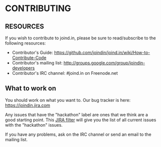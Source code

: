 # CONTRIBUTING

## RESOURCES

If you wish to contribute to joind.in, please be sure to
read/subscribe to the following resources:

 -  Contributor's Guide:
    https://github.com/joindin/joind.in/wiki/How-to-Contribute-Code
 -  Contributor's mailing list:
    http://groups.google.com/group/joindin-developers
 -  Contributor's IRC channel:
    #joind.in on Freenode.net

## What to work on

You should work on what you want to. Our bug tracker is 
here: https://joindin.jira.com

Any issues that have the "hackathon" label are ones that we think
are a good starting point. This [JIRA filter](https://joindin.jira.com/secure/IssueNavigator.jspa?mode=hide&requestId=10510) will give you the list of all
current issues with the "hackathon" issues. 

If you have any problems, ask on the IRC channel or send an email to
the mailing list.
